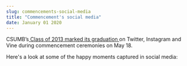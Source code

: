 ```yaml
---
slug: commencements-social-media
title: "Commencement's social media"
date: January 01 2020
---
```


 
<p>
  CSUMB’s<a
    href="https://news.csumb.edu/news/2013/may/18/thousands-celebrate-commencement"
  >
    Class of 2013 marked its graduation </a
  >on Twitter, Instagram and Vine during commencement ceremonies on May 18.
</p>
<p>Here's a look at some of the happy moments captured in social media:</p>
<p></p>
 
